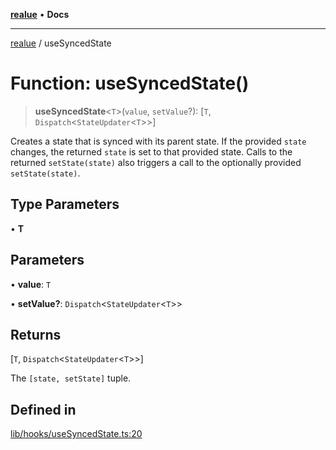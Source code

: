 [**realue**](../README.md) • **Docs**

***

[realue](../README.md) / useSyncedState

# Function: useSyncedState()

> **useSyncedState**\<`T`\>(`value`, `setValue`?): [`T`, `Dispatch`\<`StateUpdater`\<`T`\>\>]

Creates a state that is synced with its parent state.
If the provided `state` changes, the returned `state` is set to that provided state.
Calls to the returned `setState(state)` also triggers a call to the optionally provided `setState(state)`.

## Type Parameters

• **T**

## Parameters

• **value**: `T`

• **setValue?**: `Dispatch`\<`StateUpdater`\<`T`\>\>

## Returns

[`T`, `Dispatch`\<`StateUpdater`\<`T`\>\>]

The `[state, setState]` tuple.

## Defined in

[lib/hooks/useSyncedState.ts:20](https://github.com/nevoland/realue/blob/ed7bf05d18ab306716405186215c6769c3cbd8d7/lib/hooks/useSyncedState.ts#L20)
